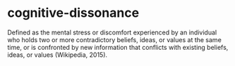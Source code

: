 # cognitive-dissonance
Defined as the mental stress or discomfort experienced by an individual who holds two or more contradictory beliefs, ideas, or values at the same time, or is confronted by new information that conflicts with existing beliefs, ideas, or values (Wikipedia, 2015).

